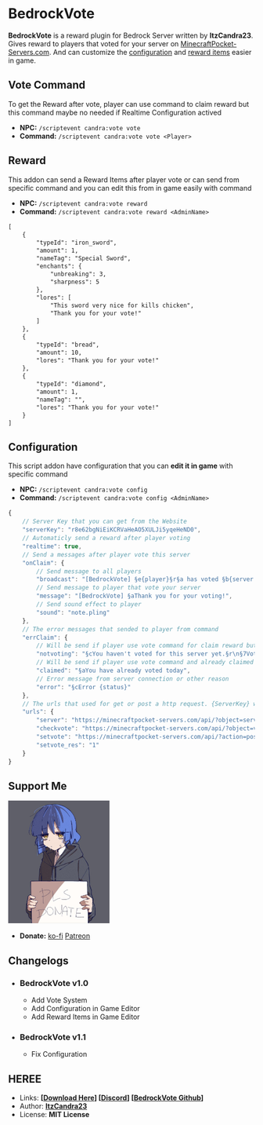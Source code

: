 # BedrockVote
**BedrockVote** is a reward plugin for Bedrock Server written by **ItzCandra23**. Gives reward to players that voted for your server on [MinecraftPocket-Servers.com](https://minecraftpocket-servers.com). And can customize the [configuration](#configuration) and [reward items](#reward) easier in game.

## Vote Command
To get the Reward after vote, player can use command to claim reward but this command maybe no needed if Realtime Configuration actived
- **NPC:** `/scriptevent candra:vote vote`
- **Command:** `/scriptevent candra:vote vote <Player>`

## Reward
This addon can send a Reward Items after player vote or can send from specific command and you can edit this from in game easily with command
- **NPC:** `/scriptevent candra:vote reward`
- **Command:** `/scriptevent candra:vote reward <AdminName>`
```jsonc
[
    {
        "typeId": "iron_sword",
        "amount": 1,
        "nameTag": "Special Sword",
        "enchants": {
            "unbreaking": 3,
            "sharpness": 5
        },
        "lores": [
            "This sword very nice for kills chicken",
            "Thank you for your vote!"
        ]
    },
    {
        "typeId": "bread",
        "amount": 10,
        "lores": "Thank you for your vote!"
    },
    {
        "typeId": "diamond",
        "amount": 1,
        "nameTag": "",
        "lores": "Thank you for your vote!"
    }
]
```

## Configuration
This script addon have configuration that you can **edit it in game** with specific command
- **NPC:** `/scriptevent candra:vote config`
- **Command:** `/scriptevent candra:vote config <AdminName>`
```ts
{
    // Server Key that you can get from the Website
    "serverKey": "r8e62bgNiEiKCRVaHeAO5XULJi5yqeHeND0",
    // Automaticly send a reward after player voting
    "realtime": true,
    // Send a messages after player vote this server
    "onClaim": {
        // Send message to all players
        "broadcast": "[BedrockVote] §e{player}§r§a has voted §b{server.name}§a and got a reward kit!\n§r§7Let's vote at §r{server.url}",
        // Send message to player that vote your server
        "message": "[BedrockVote] §aThank you for your voting!",
        // Send sound effect to player
        "sound": "note.pling"
    },
    // The error messages that sended to player from command
    "errClaim": {
        // Will be send if player use vote command for claim reward but not vote
        "notvoting": "§cYou haven't voted for this server yet.§r\n§7Vote §b{server.name}§7 at §e{server.url}",
        // Will be send if player use vote command and already claimed the reward
        "claimed": "§aYou have already voted today",
        // Error message from server connection or other reason
        "error": "§cError {status}"
    },
    // The urls that used for get or post a http request. {ServerKey} will be replace to serverKey from configuration and {Username} will be replace to player name.
    "urls": {
        "server": "https://minecraftpocket-servers.com/api/?object=servers&element=detail&key={ServerKey}",
        "checkvote": "https://minecraftpocket-servers.com/api/?object=votes&element=claim&key={ServerKey}&username={Username}",
        "setvote": "https://minecraftpocket-servers.com/api/?action=post&object=votes&element=claim&key={ServerKey}&username={Username}",
        "setvote_res": "1"
    }
}
```

## Support Me
[<img src="images/ryo-pls-donate.jpeg" height="250">](https://ko-fi.com/itzcandra23)
- **Donate:** [ko-fi](https://ko-fi.com/itzcandra23) [Patreon](patreon.com/CandraDev)

## Changelogs
- ### **BedrockVote v1.0**
  - Add Vote System
  - Add Configuration in Game Editor
  - Add Reward Items in Game Editor
- ### **BedrockVote v1.1**
  - Fix Configuration

## HEREE
- Links: **[[Download Here](https://github.com/ItzCandra23/BedrockVote/releases)] [[Discord](https://discord.gg/zBvW9pb2Dz)] [[BedrockVote Github](https://github.com/ItzCandra23/BedrockVote)]**
- Author: **[ItzCandra23](https://discordapp.com/users/822266948607148042)**
- License: **MIT License**
